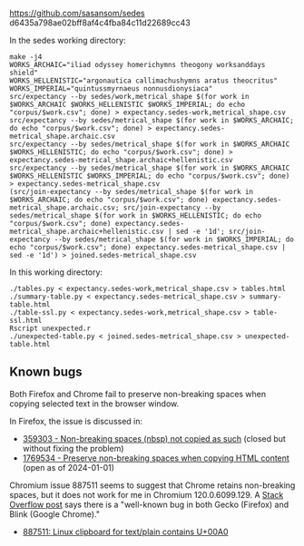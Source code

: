 https://github.com/sasansom/sedes
d6435a798ae02bff8af4c4fba84c11d22689cc43

In the sedes working directory:
```
make -j4
WORKS_ARCHAIC="iliad odyssey homerichymns theogony worksanddays shield"
WORKS_HELLENISTIC="argonautica callimachushymns aratus theocritus"
WORKS_IMPERIAL="quintussmyrnaeus nonnusdionysiaca"
src/expectancy --by sedes/work,metrical_shape $(for work in $WORKS_ARCHAIC $WORKS_HELLENISTIC $WORKS_IMPERIAL; do echo "corpus/$work.csv"; done) > expectancy.sedes-work,metrical_shape.csv
src/expectancy --by sedes/metrical_shape $(for work in $WORKS_ARCHAIC; do echo "corpus/$work.csv"; done) > expectancy.sedes-metrical_shape.archaic.csv
src/expectancy --by sedes/metrical_shape $(for work in $WORKS_ARCHAIC $WORKS_HELLENISTIC; do echo "corpus/$work.csv"; done) > expectancy.sedes-metrical_shape.archaic+hellenistic.csv
src/expectancy --by sedes/metrical_shape $(for work in $WORKS_ARCHAIC $WORKS_HELLENISTIC $WORKS_IMPERIAL; do echo "corpus/$work.csv"; done) > expectancy.sedes-metrical_shape.csv
(src/join-expectancy --by sedes/metrical_shape $(for work in $WORKS_ARCHAIC; do echo "corpus/$work.csv"; done) expectancy.sedes-metrical_shape.archaic.csv; src/join-expectancy --by sedes/metrical_shape $(for work in $WORKS_HELLENISTIC; do echo "corpus/$work.csv"; done) expectancy.sedes-metrical_shape.archaic+hellenistic.csv | sed -e '1d'; src/join-expectancy --by sedes/metrical_shape $(for work in $WORKS_IMPERIAL; do echo "corpus/$work.csv"; done) expectancy.sedes-metrical_shape.csv | sed -e '1d') > joined.sedes-metrical_shape.csv
```

In this working directory:
```
./tables.py < expectancy.sedes-work,metrical_shape.csv > tables.html
./summary-table.py < expectancy.sedes-metrical_shape.csv > summary-table.html
./table-ssl.py < expectancy.sedes-work,metrical_shape.csv > table-ssl.html
Rscript unexpected.r
./unexpected-table.py < joined.sedes-metrical_shape.csv > unexpected-table.html
```

## Known bugs

Both Firefox and Chrome fail to preserve non-breaking spaces
when copying selected text in the browser window.

In Firefox, the issue is discussed in:

* [359303 - Non-breaking spaces (nbsp) not copied as such](https://bugzilla.mozilla.org/show_bug.cgi?id=359303) (closed but without fixing the problem)
* [1769534 - Preserve non-breaking spaces when copying HTML content](https://bugzilla.mozilla.org/show_bug.cgi?id=1769534) (open as of 2024-01-01)

Chromium issue 887511 seems to suggest that Chrome
retains non-breaking spaces, but it does not work for me in
Chromium 120.0.6099.129.
A [Stack Overflow post](https://stackoverflow.com/a/73584742)
says there is a "well-known bug in both Gecko (Firefox) and Blink (Google Chrome)."

* [887511: Linux clipboard for text/plain contains U+00A0](https://bugs.chromium.org/p/chromium/issues/detail?id=887511)
